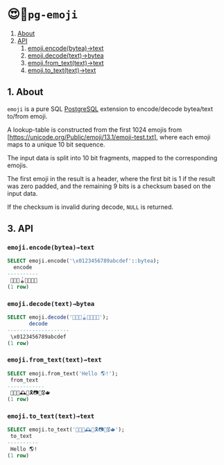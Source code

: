 <h1 id="top">😍🐘<code>pg-emoji</code></h1>

1. [About](#about)
1. [API](#api)
      1. [emoji.encode(bytea)→text]
      1. [emoji.decode(text)→bytea]
      1. [emoji.from_text(text)→text]
      1. [emoji.to_text(text)→text]

[emoji.encode(bytea)→text]: #api-emoji-encode
[emoji.decode(text)→bytea]: #api-emoji-decode
[emoji.from_text(text)→text]: #api-emoji-from-text
[emoji.to_text(text)→text]: #api-emoji-to-text

<h2 id="about">1. About</h2>

`emoji` is a pure SQL [PostgreSQL] extension to encode/decode bytea/text to/from emoji.

A lookup-table is constructed from the first 1024 emojis from [https://unicode.org/Public/emoji/13.1/emoji-test.txt],
where each emoji maps to a unique 10 bit sequence.

The input data is split into 10 bit fragments, mapped to the corresponding emojis.

The first emoji in the result is a header,
where the first bit is 1 if the result was zero padded,
and the remaining 9 bits is a checksum based on the input data.

If the checksum is invalid during decode, `NULL` is returned.

[PostgreSQL]: https://www.postgresql.org/

<h2 id="api">3. API</h2>

<h3 id="api-emoji-encode"><code>emoji.encode(bytea)→text</code></h3>

```sql
SELECT emoji.encode('\x0123456789abcdef'::bytea);
  encode
----------
 👦😀🥺🪀🦠🖖🌌🥚
(1 row)
```

<h3 id="api-emoji-decode"><code>emoji.decode(text)→bytea</code></h3>

```sql
SELECT emoji.decode('👦😀🥺🪀🦠🖖🌌🥚');
       decode
--------------------
 \x0123456789abcdef
(1 row)
```

<h3 id="api-emoji-from-text"><code>emoji.from_text(text)→text</code></h3>

```sql
SELECT emoji.from_text('Hello 🌎!');
 from_text
------------
 🦳🥺🐞🕰🎐🎗📷🧂🎖🫖
(1 row)
```

<h3 id="api-emoji-to-text"><code>emoji.to_text(text)→text</code></h3>

```sql
SELECT emoji.to_text('🦳🥺🐞🕰🎐🎗📷🧂🎖🫖');
 to_text
----------
 Hello 🌎!
(1 row)
```
